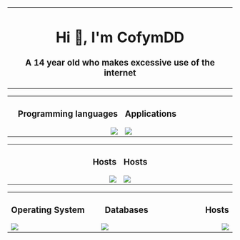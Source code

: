 
<table>
	<tr>
		<td width="1200px">
			<h1 align="center">Hi 👋, I'm CofymDD</h1>
			<h3 align="center">A 14 year old who makes excessive use of the internet</h3>
		</td>
	</tr>
</table>

<table>
	<tr>
		<td width="600px">
			<h3 align="right">Programming languages</h3>
			<img align="right" src="https://skillicons.dev/icons?i=cs,cpp,html,css,tailwind,bash" draggable="false">
		</td>
		<td width="600px">
	    	<h3 align="left">Applications</h3>
        	<img align="left" src="https://skillicons.dev/icons?i=vscode,blender,unity,arduino" draggable="false">
		</td>
	</tr>
</table>

<table align="center">
	<tr>
		<td width="600px">
	    	<h3 align="right">Hosts</h3>
        	<img align="right" src="https://skillicons.dev/icons?i=git,docker,stackoverflow" draggable="false">
		</td>
		<td width="600px">
	    	<h3 align="left">Hosts</h3>
        	<img align="left" src="https://skillicons.dev/icons?i=discord,linkedin,github" draggable="false">
		</td>
	</tr>
</table>
	
<table align="center">
	<tr>
	    <td width="515px">
	    	<h3 align="left">Operating System</h3>
        	<img align="left" src="https://skillicons.dev/icons?i=linux" draggable="false">
	    </td>
	    <td width="170px">
	    	<h3 align="center">Databases</h3>
        	<img align="center" src="https://skillicons.dev/icons?i=mongodb,mysql,sqlite" draggable="false">
		</td>
		<td width="515px">
	    	<h3 align="right">Hosts</h3>
        	<img align="right" src="https://skillicons.dev/icons?i=gcp,cloudflare,cloudflare" draggable="false">
		</td>
	</tr>
</table>

